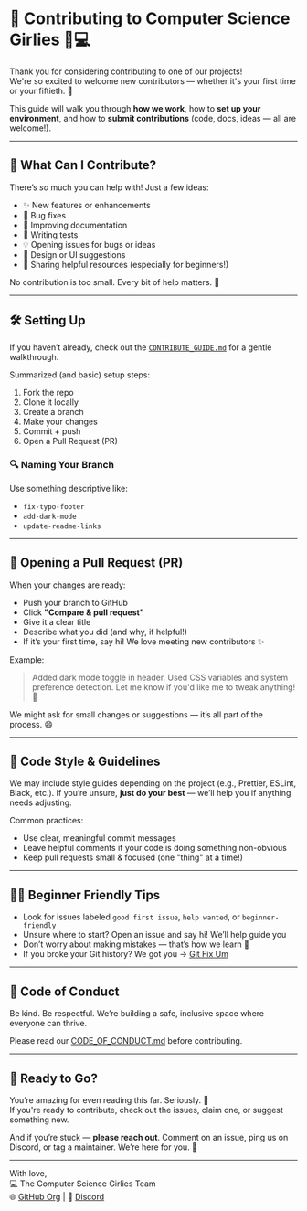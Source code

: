 # 💖 Contributing to Computer Science Girlies 👩💻

Thank you for considering contributing to one of our projects!  
We're so excited to welcome new contributors — whether it's your first time or your fiftieth. 🙌

This guide will walk you through **how we work**, how to **set up your environment**, and how to **submit contributions** (code, docs, ideas — all are welcome!).

---

## 🧁 What Can I Contribute?

There’s *so* much you can help with! Just a few ideas:

- ✨ New features or enhancements
- 🐛 Bug fixes
- 📝 Improving documentation
- 🧪 Writing tests
- 💡 Opening issues for bugs or ideas
- 🎨 Design or UI suggestions
- 🔗 Sharing helpful resources (especially for beginners!)

No contribution is too small. Every bit of help matters. 💛

---

## 🛠️ Setting Up

If you haven’t already, check out the [`CONTRIBUTE_GUIDE.md`](./CONTRIBUTE_GUIDE.md) for a gentle walkthrough.

Summarized (and basic) setup steps:
1. Fork the repo
2. Clone it locally
3. Create a branch
4. Make your changes
5. Commit + push
6. Open a Pull Request (PR)

### 🔍 Naming Your Branch

Use something descriptive like:

- `fix-typo-footer`
- `add-dark-mode`
- `update-readme-links`

---

## 📢 Opening a Pull Request (PR)

When your changes are ready:

- Push your branch to GitHub
- Click **"Compare & pull request"**
- Give it a clear title
- Describe what you did (and why, if helpful!)
- If it’s your first time, say hi! We love meeting new contributors ✨

Example:

> Added dark mode toggle in header. Used CSS variables and system preference detection. Let me know if you'd like me to tweak anything! 💅

We might ask for small changes or suggestions — it’s all part of the process. 😄

---

## 🧼 Code Style & Guidelines

We may include style guides depending on the project (e.g., Prettier, ESLint, Black, etc.). If you’re unsure, **just do your best** — we’ll help you if anything needs adjusting.

Common practices:
- Use clear, meaningful commit messages
- Leave helpful comments if your code is doing something non-obvious
- Keep pull requests small & focused (one "thing" at a time!)

---

## 🙋‍♀️ Beginner Friendly Tips

- Look for issues labeled `good first issue`, `help wanted`, or `beginner-friendly`
- Unsure where to start? Open an issue and say hi! We’ll help guide you
- Don’t worry about making mistakes — that’s how we learn 💜
- If you broke your Git history? We got you → [Git Fix Um](https://sethrobertson.github.io/GitFixUm/fixup.html)

---

## 🧠 Code of Conduct

Be kind. Be respectful. We’re building a safe, inclusive space where everyone can thrive.

Please read our [CODE_OF_CONDUCT.md](./CODE_OF_CONDUCT.md) before contributing.

---

## 🚀 Ready to Go?

You’re amazing for even reading this far. Seriously. 🥹  
If you're ready to contribute, check out the issues, claim one, or suggest something new.

And if you’re stuck — **please reach out**. Comment on an issue, ping us on Discord, or tag a maintainer. We’re here for you. 💬

---

With love,  
💻 The Computer Science Girlies Team  
🌐 [GitHub Org](https://github.com/Computer-Science-Girlies) | 💬 [Discord](https://discord.com/invite/computer-science-girlies-1116490225615634503)
